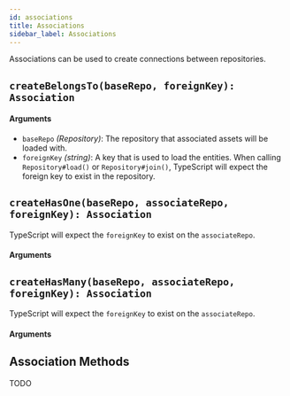 ```yaml
---
id: associations
title: Associations
sidebar_label: Associations
---
```


Associations can be used to create connections between repositories.

## `createBelongsTo(baseRepo, foreignKey): Association`

#### Arguments

- `baseRepo` _(Repository)_: The repository that associated assets will be loaded with.
- `foreignKey` _(string)_: A key that is used to load the entities. When calling `Repository#load()` or `Repository#join()`, TypeScript will expect the foreign key to exist in the repository.

## `createHasOne(baseRepo, associateRepo, foreignKey): Association`

TypeScript will expect the `foreignKey` to exist on the `associateRepo`.

#### Arguments

## `createHasMany(baseRepo, associateRepo, foreignKey): Association`

TypeScript will expect the `foreignKey` to exist on the `associateRepo`.

#### Arguments

## Association Methods

TODO
